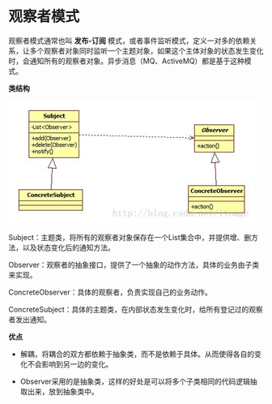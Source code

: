 # 观察者模式

观察者模式通常也叫 **发布-订阅** 模式，或者事件监听模式，定义一对多的依赖关系，让多个观察者对象同时监听一个主题对象，如果这个主体对象的状态发生变化时，会通知所有的观察者对象。异步消息（MQ、ActiveMQ）都是基于这种模式。

**类结构**

![observer](/images/观察者模式/observer.png)

Subject：主题类，将所有的观察者对象保存在一个List集合中，并提供增、删方法，以及状态变化后的通知方法。

Observer：观察者的抽象接口，提供了一个抽象的动作方法，具体的业务由子类来实现。

ConcreteObserver：具体的观察者，负责实现自己的业务动作。

ConcreteSubject：具体的主题类，在内部状态发生变化时，给所有登记过的观察者发出通知。

**优点**

- 解耦，将耦合的双方都依赖于抽象类，而不是依赖于具体。从而使得各自的变化不会影响到另一边的变化。

- Observer采用的是抽象类，这样的好处是可以将多个子类相同的代码逻辑抽取出来，放到抽象类中。